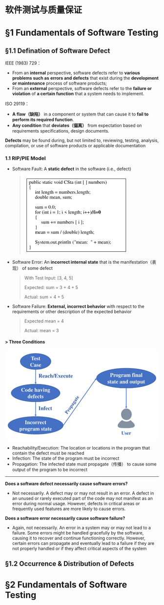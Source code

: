 # 软件测试与质量保证

# §1 Fundamentals of Software Testing

## §1.1 Defination of Software Defect

IEEE (1983) 729：

- From an **internal** perspective, software defects refer to **various problems such as**
  **errors and defects** that exist during the **development or maintenance** process of
  software products;
- From an **external** perspective, software defects refer to the **failure or violation** of **a certain function** that a system needs to implement.

ISO 29119：

- **A flaw（缺陷）** in a component or system that can cause it to **fail to perform its required function**.
- **Any condition** that **deviates（偏离）** from expectation based on requirements specifications, design documents.

**Defects** may be found during, but not limited to, reviewing, testing, analysis,
compilation, or use of software products or applicable documentation

### 1.1 RIP/PIE Model

- Software Fault: A **static defect** in the software (i.e., defect)

  > <img src="assets/image-20240110111320058.png" alt="image-20240110111320058" style="zoom:50%;" />

- Software Error: An **incorrect internal state** that is the manifestation（表现） of some defect

  > With Test Input: [3, 4, 5]
  >
  > Expected: sum = 3 + 4 + 5
  >
  > Actual: sum = 4 + 5

- Software Failure: **External, incorrect behavior** with respect to the requirements or other description of the expected behavior

  > Expected mean = 4
  >
  > Actual: mean = 3

#### > Three Conditions

<img src="assets/image-20240110111622092.png" alt="image-20240110111622092" style="zoom:50%;" />

- Reachability/Execution: The location or locations in the program that contain the defect must be reached
- Infection: The state of the program must be incorrect
- Propagation: The infected state must propagate（传播） to cause some output of
  the program to be incorrect

---

**Does a software defect necessarily cause software errors?**

- Not necessarily. A defect may or may not result in an error. A defect in an unused or rarely executed part of the code may not manifest as an error during normal usage. However, defects in critical areas or frequently used features are more likely to cause errors.

**Does a software error necessarily cause software failure?**

- Again, not necessarily. An error in a system may or may not lead to a failure. Some errors might be handled gracefully by the software, causing it to recover and continue functioning correctly. However, certain errors can propagate and eventually lead to a failure if they are not properly handled or if they affect critical aspects of the system

## §1.2 Occurrence & Distribution of Defects

# §2 Fundamentals of Software Testing